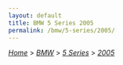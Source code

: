 ```yaml
---
layout: default
title: BMW 5 Series 2005
permalink: /bmw/5-series/2005/
---
```

[*Home*](/) > [*BMW*](/bmw/) > [*5 Series*](/bmw/5-series/) > [*2005*](/bmw/5-series/2005/)
